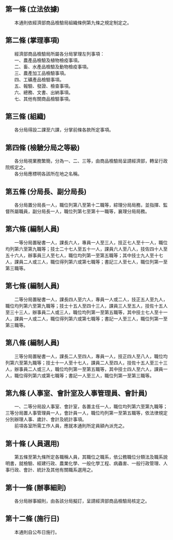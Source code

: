 第一條 (立法依據)
-----------------
　　本通則依經濟部商品檢驗局組織條例第九條之規定制定之。  


第二條 (掌理事項)
-----------------
　　經濟部商品檢驗局所屬各分局掌理左列事項：  
　　一、農產品檢驗及植物檢疫事項。  
　　二、畜、水產品檢驗及動物檢疫事項。  
　　三、農產加工品檢驗事項。  
　　四、工礦產品檢驗事項。  
　　五、報驗、發證、檢查事項。  
　　六、總務、文書、出納事項。  
　　七、其他有關商品檢驗事項。  


第三條 (組織)
-------------
　　各分局得設二課至六課，分掌前條各款所定事項。  


第四條 (檢驗分局之等級)
-----------------------
　　各分局視業務繁簡，分為一、二、三等，由商品檢驗局呈請經濟部，轉呈行政院核定之。  
　　各分局應標明各該所在地之名稱。  


第五條 (分局長、副分局長)
-------------------------
　　各分局置分局長一人，職位列第八至第十二職等，綜理分局局務，並指揮、監督所屬職員，副分局長一人，職位列第七至第十一職等，襄理分局局務。  


第六條 (編制人員)
-----------------
　　一等分局置秘書一人，課長六人，專員一人至三人，技正七人至十一人，職位均列第六至第九職等；技士二十七人至五十一人，課員六人至八人，技佐四十人至五十六人，辦事員三人至七人，職位均列第一至第五職等；其中技士九人至十七人，課員二人或三人，職位得列第六或第七職等；書記三人至七人，職位列第一至第三職等。  


第七條 (編制人員)
-----------------
　　二等分局置秘書一人，課長四人至六人，專員一人或二人，技正五人至九人，職位均列第六至第九職等；技士十五人至四十三人，課員三人至五人，技佐十五人至三十三人，辦事員二人或三人，職位均列第一至第五職等，其中技士七人至十一人，課員一人或二人，職位得列第六或第七職等；書記一人至三人，職位列第一至第三職等。  


第八條 (編制人員)
-----------------
　　三等分局置秘書一人，課長二人至四人，專員一人，技正四人至八人，職位均列第六至第九職等；技士十一人至十七人，課員二人至四人，技佐十五人至三十三人，辦事員二人或三人，職位均列第一至第五職等，其中技士四人至六人，課員一人，職位得列第六或第七職等；書記一人至三人，職位列第一至第三職等。  


第九條 (人事室、會計室及人事管理員、會計員)
-------------------------------------------
　　一、二等分局設人事室、會計室，各置主任一人，職位均列第六至第九職等；三等分局置人事管理員一人，會計員一人，職位均列第一至第五職等，依法律規定分別辦理人事、歲計、會計及統計事項。  
　　前項各室所需工作人員，應就本通則所定員額內派充之。  


第十條 (人員選用)
-----------------
　　第五條至第九條所定各職稱人員，其職位之職系，依公務職位分類法及職系說明書，就檢驗、經建行政、農業化學、一般化學工程、病蟲害、一般行政管理、人事行政、會計、統計及其他有關職系選用之。  


第十一條 (辦事細則)
-------------------
　　各分局辦事細則，由各該分局擬訂，呈請經濟部商品檢驗局核定之。  


第十二條 (施行日)
-----------------
　　本通則自公布日施行。